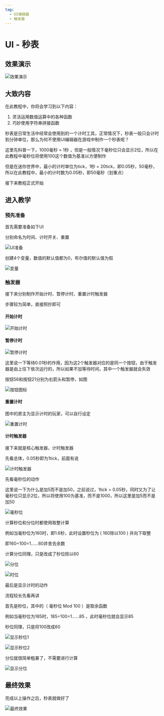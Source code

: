 ```yaml
---
tag:
  - UI编辑器
  - 触发器
---
```


# UI - 秒表

## 效果演示

![效果演示](https://kfz-static.mini1.cn/college/dev_college_oa/1644480821534)

## 大致内容

在此教程中，你将会学习到以下内容：

1.  灵活运用数值运算中的各种函数
2.  巧妙使用字符串拼接函数

秒表是日常生活中经常会使用到的一个计时工具，正常情况下，秒表一般只会计时到分钟单位，那么为何不使用UI编辑器在游戏中制作一个秒表呢？

这里先科普一下，1000毫秒 = 1秒 ，但是一般情况下毫秒位只会显示2位，所以在此教程中毫秒位将使用100这个数值为基准以方便制作

但是在迷你世界中，最小的计时单位为tick，1秒 = 20tick，即0.05秒，50毫秒，所以在此教程中，最小的计时数为0.05秒，即50毫秒（划重点）

接下来教程正式开始

## 进入教学

### 预先准备

首先需要准备如下UI

分别命名为时间、计时开关、重置

![UI准备](https://kfz-static.mini1.cn/college/dev_college_oa/1644480821037)

创建4个变量，数值的默认值都为0，布尔值的默认值为假

![变量](https://kfz-static.mini1.cn/college/dev_college_oa/1644480821072)

### 触发器

接下来分别制作开始计时、暂停计时、重置计时触发器

步骤较为简单，直接照抄即可

#### 开始计时

![开始计时](https://kfz-static.mini1.cn/college/dev_college_oa/1644480821104)

#### 暂停计时

![暂停计时](https://kfz-static.mini1.cn/college/dev_college_oa/1644480821150)

这里说一下等待0.01秒的作用，因为这2个触发器对应的是同一个按钮，由于触发器是由上往下依次运行的，所以如果不加等待时间，其中一个触发器就会失效

按钮56和按钮21分别为右箭头和暂停，如图

![按钮图标](https://kfz-static.mini1.cn/college/dev_college_oa/1644480821185)

#### 重置计时

图中的房主为显示计时的玩家，可以自行设定

![重置计时](https://kfz-static.mini1.cn/college/dev_college_oa/1644480821218)

#### 计时触发器

接下来就是核心触发器，计时触发器

先看总体，0.05秒即为1tick，前面有说

![计时触发器](https://kfz-static.mini1.cn/college/dev_college_oa/1644480821254)

先看毫秒位的动作

这里说一下为什么是加5而不是加50，之前说过，1tick = 0.05秒，同时又为了让毫秒位只显示2位，所以将使用100为基准，而不是1000，所以这里是加5而不是加50

![毫秒位](https://kfz-static.mini1.cn/college/dev_college_oa/1644480821279)

计算秒位和分位时都使用取整计算

例如当毫秒位为160时，即1.6秒，此时设置秒位为 ( 160除以100 ) 并向下取整

即160÷100=1……60并舍去余数

计算分位同理，只是改成了秒位除以60

![分位](https://kfz-static.mini1.cn/college/dev_college_oa/1644480821309)

![时位](https://kfz-static.mini1.cn/college/dev_college_oa/1644480821363)

最后是显示计时的动作

流程较长先看再讲

首先是秒位，其中的（ 毫秒位 Mod 100 ）是取余函数

例如当毫秒位为185时，185÷100=1……85 ，此时毫秒位就会显示85

秒位同理，只是将100改成60

![显示秒位1](https://kfz-static.mini1.cn/college/dev_college_oa/1644480821409)

![显示秒位2](https://kfz-static.mini1.cn/college/dev_college_oa/1644480821449)

分位就很简单粗暴了，不需要进行计算

![显示分位](https://kfz-static.mini1.cn/college/dev_college_oa/1644480821510)

## 最终效果

完成以上操作之后，秒表就做好了

![最终效果](https://kfz-static.mini1.cn/college/dev_college_oa/1644480821534)